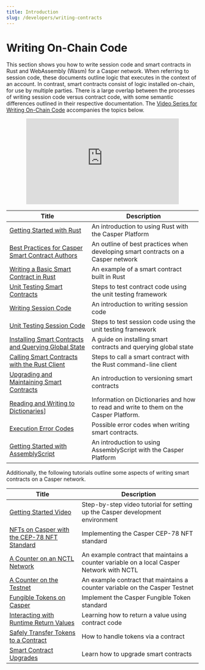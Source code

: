 ```yaml
---
title: Introduction
slug: /developers/writing-contracts
---
```


# Writing On-Chain Code

This section shows you how to write session code and smart contracts in Rust and WebAssembly (Wasm) for a Casper network. When referring to session code, these documents outline logic that executes in the context of an account. In contrast, smart contracts consist of logic installed on-chain, for use by multiple parties. There is a large overlap between the processes of writing session code versus contract code, with some semantic differences outlined in their respective documentation. The [Video Series for Writing On-Chain Code](https://www.youtube.com/playlist?list=PL8oWxbJ-csEqi5FP87EJZViE2aLz6X1Mj) accompanies the topics below.

<p align="center">
<iframe width="400" height="225" src="https://www.youtube.com/embed?v=q5nW4MUT8q4&list=PL8oWxbJ-csEqi5FP87EJZViE2aLz6X1Mj&index=1" position="middle" frameborder="0" allow="accelerometer; clipboard-write; encrypted-media; gyroscope; picture-in-picture" allowfullscreen></iframe>
</p>

| Title                                       | Description                     |
| ------------------------------------------- | ------------------------------- |
|[Getting Started with Rust](/developers/writing-onchain-code/getting-started.md)| An introduction to using Rust with the Casper Platform|
|[Best Practices for Casper Smart Contract Authors](/developers/writing-onchain-code/best-practices.md)| An outline of best practices when developing smart contracts on a Casper network|
|[Writing a Basic Smart Contract in Rust](/resources/tutorials/beginner/rust-contracts.md)   | An example of a smart contract built in Rust|
|[Unit Testing Smart Contracts](/developers/writing-onchain-code/testing-contracts.md)      | Steps to test contract code using the unit testing framework|
|[Writing Session Code](/developers/writing-onchain-code/writing-session-code.md)      | An introduction to writing session code|
|[Unit Testing Session Code](/developers/writing-onchain-code/testing-session-code.md)      | Steps to test session code using the unit testing framework|
|[Installing Smart Contracts and Querying Global State](/developers/cli/installing-contracts.md)| A guide on installing smart contracts and querying global state        |
|[Calling Smart Contracts with the Rust Client](/developers/cli/calling-contracts.md)| Steps to call a smart contract with the Rust command-line client|
|[Upgrading and Maintaining Smart Contracts](/developers/writing-onchain-code/upgrading-contracts.md)| An introduction to versioning smart contracts|
|[Reading and Writing to Dictionaries](/concepts/dictionaries.md)]| Information on Dictionaries and how to read and write to them on the Casper Platform.|
|[Execution Error Codes](/developers/cli/execution-error-codes.md)|Possible error codes when writing smart contracts.|
|[Getting Started with AssemblyScript](/dapp-dev-guide/writing-contracts/assembly-script.md) | An introduction to using AssemblyScript with the Casper Platform |

Additionally, the following tutorials outline some aspects of writing smart contracts on a Casper network.

| Title                                                       | Description                                                      |
| ----------------------------------------------------------- | ---------------------------------------------------------------- |
|[Getting Started Video](/resources/quick-start.md#getting-started-video) | Step-by-step video tutorial for setting up the Casper development environment |
|[NFTs on Casper with the CEP-78 NFT Standard](https://github.com/casper-ecosystem/cep-78-enhanced-nft/blob/dev/README.md) | Implementing the Casper CEP-78 NFT standard     |
|[A Counter on an NCTL Network](/resources/tutorials/beginner/counter/index.md)             | An example contract that maintains a counter variable on a local Casper Network with NCTL     |
|[A Counter on the Testnet](/resources/tutorials/beginner/counter-testnet/index.md)         | An example contract that maintains a counter variable on the Casper Testnet                   |
|[Fungible Tokens on Casper](https://github.com/casper-ecosystem/erc20/blob/master/docs/TUTORIAL.md)              | Implement the Casper Fungible Token standard                         |
|[Interacting with Runtime Return Values](/resources/tutorials/advanced/return-values-tutorial.md)| Learning how to return a value using contract code         |
|[Safely Transfer Tokens to a Contract](/resources/tutorials/advanced/transfer-token-to-contract.md) | How to handle tokens via a contract                     |
|[Smart Contract Upgrades](/resources/tutorials/beginner/upgrade-contract.md)               | Learn how to upgrade smart contracts                             |
<!-- TODO refresh these tutorials and re-enable the links.
|[Key-Value Storage with Casper DSL](/dapp-dev-guide/tutorials/kv-storage-tutorial.md)  | Design a simple contract to store a value and use the Casper DSL |
|[Multi-Signatures and Key Recovery](/dapp-dev-guide/tutorials/multi-sig/index.md)      | Learn to sign transactions with multiple keys                    | -->

